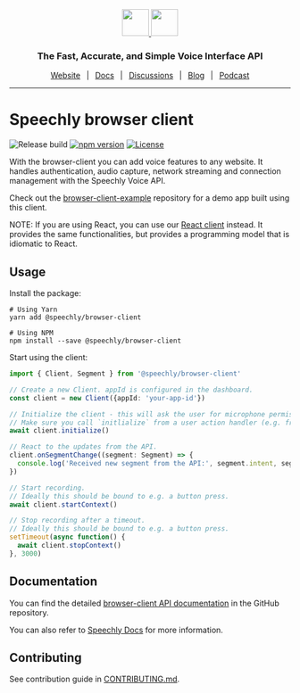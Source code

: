 <div align="center" markdown="1">
<a href="https://www.speechly.com/#gh-light-mode-only">
   <img src="https://d33wubrfki0l68.cloudfront.net/f15fc952956e1952d6bd23661b7a7ee6b775faaa/c1b30/img/speechly-logo-duo-black.svg" height="48" />
</a>
<a href="https://www.speechly.com/#gh-dark-mode-only">
   <img src="https://d33wubrfki0l68.cloudfront.net/5622420d87a4aad61e39418e6be5024c56d4cd1d/94452/img/speechly-logo-duo-white.svg" height="48" />
</a>

### The Fast, Accurate, and Simple Voice Interface API

[Website](https://www.speechly.com/)
&ensp;|&ensp;
[Docs](https://docs.speechly.com/)
&ensp;|&ensp;
[Discussions](https://github.com/speechly/speechly/discussions)
&ensp;|&ensp;
[Blog](https://www.speechly.com/blog/)
&ensp;|&ensp;
[Podcast](https://anchor.fm/the-speechly-podcast)

---
</div>

# Speechly browser client

![Release build](https://github.com/speechly/browser-client/workflows/Release%20build/badge.svg?branch=master&event=release)
[![npm version](https://badge.fury.io/js/%40speechly%2Fbrowser-client.svg)](https://badge.fury.io/js/%40speechly%2Fbrowser-client)
[![License](http://img.shields.io/:license-mit-blue.svg)](LICENSE)

With the browser-client you can add voice features to any website. It handles authentication, audio capture, network streaming and connection management with the Speechly Voice API.

Check out the [browser-client-example](https://github.com/speechly/speechly/tree/main/examples/browser-client-example) repository for a demo app built using this client.

NOTE: If you are using React, you can use our [React client](https://github.com/speechly/speechly/libraries/react-client) instead. It provides the same functionalities, but provides a programming model that is idiomatic to React.

## Usage

Install the package:

```shell
# Using Yarn
yarn add @speechly/browser-client

# Using NPM
npm install --save @speechly/browser-client
```

Start using the client:

```typescript
import { Client, Segment } from '@speechly/browser-client'

// Create a new Client. appId is configured in the dashboard.
const client = new Client({appId: 'your-app-id'})

// Initialize the client - this will ask the user for microphone permissions and establish the connection to Speechly API.
// Make sure you call `initlialize` from a user action handler (e.g. from a button press handler).
await client.initialize()

// React to the updates from the API.
client.onSegmentChange((segment: Segment) => {
  console.log('Received new segment from the API:', segment.intent, segment.entities, segment.words, segment.isFinal)
})

// Start recording.
// Ideally this should be bound to e.g. a button press.
await client.startContext()

// Stop recording after a timeout.
// Ideally this should be bound to e.g. a button press.
setTimeout(async function() {
  await client.stopContext()
}, 3000)
```

## Documentation

You can find the detailed [browser-client API documentation](docs/classes/_index_d_.client.md) in the GitHub repository.

You can also refer to [Speechly Docs](https://docs.speechly.com/?utm_source=github&utm_medium=browser-client&utm_campaign=text) for more information.

## Contributing

See contribution guide in [CONTRIBUTING.md](https://github.com/speechly/speechly/blob/main/CONTRIBUTING.md).

